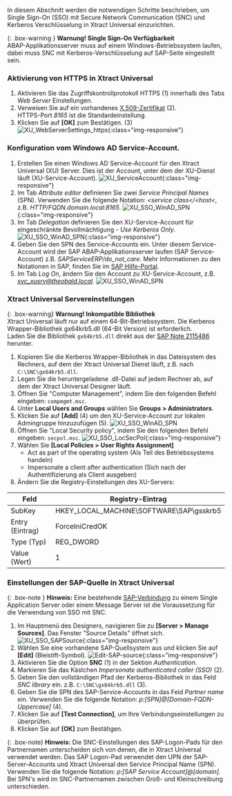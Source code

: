 In diesem Abschnitt werden die notwendigen Schritte beschrieben, um Single Sign-On (SSO) mit Secure Network Communication (SNC) und Kerberos Verschlüsselung in Xtract Universal einzurichten.

{: .box-warning }
**Warnung! Single Sign-On Verfügbarkeit** <br> 
ABAP-Applikationsserver muss auf einem Windows-Betriebssystem laufen, dabei muss SNC mit Kerberos-Verschlüsselung auf SAP-Seite eingestellt sein. <br>

### Aktivierung von HTTPS in Xtract Universal 
1. Aktivieren Sie das Zugriffskontrollprotokoll HTTPS (1) innerhalb des Tabs *Web Server* Einstellungen. 
2. Verweisen Sie auf ein vorhandenes [X.509-Zertifikat](../../sicherheit/x.509-zertifikat-installieren) (2).<br>
HTTPS-Port *8165* ist die Standardeinstellung.
3. Klicken Sie auf **[OK]** zum Bestätigen. (3)<br>
![XU_WebServerSettings_https](/img/content/XU_Server_Settings_Webserver_HTTPS.png){:class="img-responsive"}


### Konfiguration vom Windows AD Service-Account.
1. Erstellen Sie einen Windows AD Service-Account für den Xtract Universal (XU) Server. Dies ist der Account, unter dem der XU-Dienst läuft (XU-Service-Account).
![XU_ServiceAccount](/img/content/XU-server-service-account.png){:class="img-responsive"}
2. Im Tab *Attribute editor* definieren Sie zwei *Service Principal Names* (SPN). Verwenden Sie die folgende Notation: *&lt;service class&lt;/&lt;host&lt;*, z.B. *HTTP/FQDN.domain.local:8165*.
![XU_SSO_WinAD_SPN](/img/content/XU_SSO_WinAD_SPN.png){:class="img-responsive"}
3. Im Tab *Delegation* definieren Sie den XU-Service-Account für eingeschränkte Bevollmächtigung - *Use Kerberos Only*.
![XU_SSO_WinAD_SPN](/img/content/XU_SSO_WinAD_Delegation.png){:class="img-responsive"}
4. Geben Sie den SPN des Service-Accounts ein. Unter diesem Service-Account wird der SAP ABAP-Applikationsserver laufen (SAP Service-Account) z.B. *SAPServiceERP/do_not_care*.
Mehr Informationen zu den Notationen in SAP, finden Sie im [SAP Hilfe-Portal](https://help.sap.com/viewer/e815bb97839a4d83be6c4fca48ee5777/7.5.9/en-US/440ebb40b9920d1be10000000a114a6b.html).
5. Im Tab *Log On*, ändern Sie den Account zu XU-Service-Account, z.B. *svc_xusrv@theobald.local*.
![XU_SSO_WinAD_SPN](/img/content/XU_Service_Account.png)

### Xtract Universal Servereinstellungen
{: .box-warning}
**Warnung! Inkompatible Bibliothek**  <br>
Xtract Universal läuft nur auf einem 64-Bit-Betriebssystem. Die Kerberos Wrapper-Bibliothek gx64krb5.dll (64-Bit Version) ist erforderlich. <br>
Laden Sie die Bibliothek `gx64krb5.dll` direkt aus der [SAP Note 2115486](https://launchpad.support.sap.com/#/notes/2115486) herunter.

1. Kopieren Sie die Kerberos Wrapper-Bibliothek in das Dateisystem des Rechners, auf dem der Xtract Universal Dienst läuft, z.B. nach `C:\SNC\gx64krb5.dll`.
2. Legen Sie die heruntergeladene .dll-Datei auf jedem Rechner ab, auf dem der Xtract Universal Designer läuft.
3. Öffnen Sie "Computer Management", indem Sie den folgenden Befehl eingeben: `compmgmt.msc`.
4. Unter **Local Users and Groups** wählen Sie **Groups > Administrators**.
5. Klicken Sie auf **[Add]** (4) um den XU-Service-Account zur lokalen Admingruppe hinzuzufügen (5).
![XU_SSO_WinAD_SPN](/img/content/admin_groups_xu_service_account.png)
6. Öffnen Sie "Local Security policy", indem Sie den folgenden Befehl eingeben: `secpol.msc`. 
![XU_SSO_LocSecPol](/img/content/XU_SSO_LocSecPol.png){:class="img-responsive"}
7. Wählen Sie **[Local Policies > User Rights Assignment]**
    - Act as part of the operating system (Als Teil des Betriebssystems handeln) 
    - Impersonate a client after authentication (Sich nach der Authentifizierung als Client ausgeben)
8. Ändern Sie die Registry-Einstellungen des XU-Servers:

**Feld** | **Registry-Eintrag**
------------ | -------------
SubKey | HKEY_LOCAL_MACHINE\SOFTWARE\SAP\gsskrb5
Entry (Eintrag) | ForceIniCredOK
Type (Typ) | REG_DWORD
Value (Wert) | 1

### Einstellungen der SAP-Quelle in Xtract Universal

{: .box-note }
**Hinweis:** Eine bestehende [SAP-Verbindung](../../fortgeschrittene-techniken/sap-verbindungen-anlegen) zu einem Single Application Server oder einem Message Server ist die Voraussetzung für die Verwendung von SSO mit SNC.

1. Im Hauptmenü des Designers, navigieren Sie zu **[Server > Manage Sources]**. Das Fenster "Source Details" öffnet sich.
![XU_SSO_SAPSource](/img/content/XU_SSO_SAP_Source.png){:class="img-responsive"}
2. Wählen Sie eine vorhandene SAP-Quellsystem aus und klicken Sie auf **[Edit]** (Bleistift-Symbol).
![Edit-SAP-source](/img/content/edit_sap_source.png){:class="img-responsive"}
3. Aktivieren Sie die Option **SNC** (1) in der Sektion *Authentication*.
4. Markieren Sie das Kästchen *Impersonate authenticated caller (SSO)* (2).
5. Geben Sie den vollständigen Pfad der Kerberos-Bibliothek in das Feld *SNC library* ein.
z.B. `C:\SNC\gx64krb5.dll` (3).
6. Geben Sie die SPN des SAP-Service-Accounts in das Feld *Partner name* ein. Verwenden Sie die folgende Notation: *p:[SPN]@[Domain-FQDN-Uppercase]* (4). 
7. Klicken Sie auf **[Test Connection]**, um Ihre Verbindungseinstellungen zu überprüfen.
8. Klicken Sie auf **[OK]** zum Bestätigen.


{: .box-note}
**Hinweis:** Die SNC-Einstellungen des SAP-Logon-Pads für den Partnernamen unterscheiden sich von denen, die in Xtract Universal verwendet werden. 
Das SAP Logon-Pad verwendet den UPN der SAP-Server-Accounts und Xtract Universal den Service Principal Name (SPN). Verwenden Sie die folgende Notation:
*p:[SAP Service Account]@[domain]*. Bei SPN's wird im SNC-Partnernamen zwischen Groß- und Kleinschreibung unterschieden.